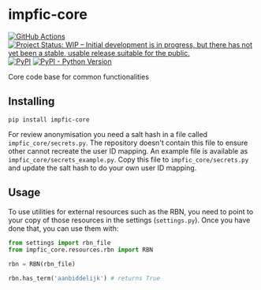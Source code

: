 # impfic-core

[![GitHub Actions](https://github.com/impact-and-fiction/impfic-core/workflows/tests/badge.svg)](https://github.com/impact-and-fiction/impfic-core/actions)
[![Project Status: WIP – Initial development is in progress, but there has not yet been a stable, usable release suitable for the public.](https://www.repostatus.org/badges/latest/wip.svg)](https://www.repostatus.org/#wip)
[![PyPI](https://img.shields.io/pypi/v/impfic-core)](https://pypi.org/project/impfic-core/)
[![PyPI - Python Version](https://img.shields.io/pypi/pyversions/impfic-core)](https://pypi.org/project/impfic-core/)

Core code base for common functionalities

## Installing

```shell
pip install impfic-core
```

For review anonymisation you need a salt hash in a file called `impfic_core/secrets.py`. The repository doesn't contain this file to ensure other cannot recreate the user ID mapping. 
An example file is available as `impfic_core/secrets_example.py`. Copy this file to `impfic_core/secrets.py` and update the salt hash to do your own user ID mapping.

## Usage

To use utilities for external resources such as the RBN, you need to point to your copy of those resources 
in the settings (`settings.py`). Once you have done that, you can use them with:

```python
from settings import rbn_file
from impfic_core.resources.rbn import RBN

rbn = RBN(rbn_file)

rbn.has_term('aanbiddelijk') # returns True
```
